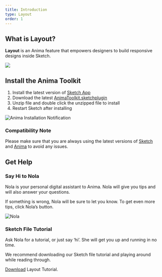 ```yaml
---
title: Introduction
type: Layout
order: 1
---
```


## What is Layout?

 **Layout** is an Anima feature that empowers designers to build responsive designs inside Sketch.

![](http://f.cl.ly/items/1P1a012K3B1M2M2F0c2Z/[b62ef0754adc9d101123dd6e6ee9c607]_Layout%20Email.gif)

## Install the Anima Toolkit

1. Install the latest version of [Sketch App](https://www.sketchapp.com/updates/)
2. Download the latest [AnimaToolkit.sketchplugin](https://www.animaapp.com/changelog)
3. Unzip file and double click the unzipped file to install
4. Restart Sketch after installing

![Anima Installation Notification](http://f.cl.ly/items/3X0d3j0W222x2M3G2823/AnimaToolkit%203.0.png)

### Compatibility Note

Please make sure that you are always using the latest versions of [Sketch](https://www.sketchapp.com/updates/) and [Anima](https://www.animaapp.com/changelog) to avoid any issues.


## Get Help

### Say Hi to Nola

Nola is your personal digital assistant to Anima. Nola will give you tips and will also answer your questions.

If something is wrong, Nola will be sure to let you know. To get even more tips, click Nola’s button.

![Nola](https://cdn-images-1.medium.com/max/1600/1*hMPd18dWc0vhcw4z9sqSYQ.gif)

### Sketch File Tutorial

Ask Nola for a tutorial, or just say ‘hi’. She will get you up and running in no time.

We recommend downloading our Sketch file tutorial and playing around while reading through.

[Download](https://www.dropbox.com/s/fc3ditlxzrbood6/Layout-Tutorial.sketch?dl=0) Layout Tutorial.
